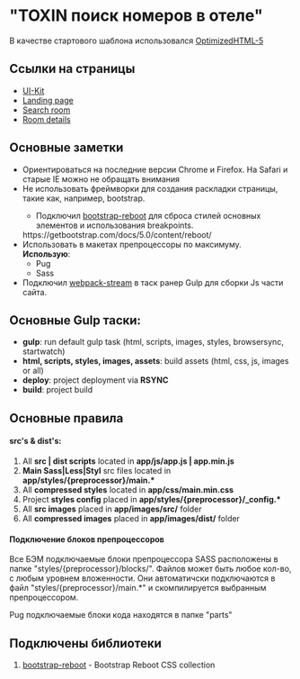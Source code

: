 <h1>"TOXIN поиск номеров в отеле"</h1>
<p>В качестве стартового шаблона использовался <a href="https://github.com/agragregra/OptimizedHTML-5">OptimizedHTML-5</a></p>

<h2>Ссылки на страницы</h2>

 <ul>
    <li><a href="dist/index.html">UI-Kit</a></li>
    <li><a href="#">Landing page</a></li>
    <li><a href="#">Search room</a></li>
    <li><a href="#">Room details</a></li>
  </ul>

<h2>Основные заметки</h2>

<ul>
	<li>Ориентироваться на последние версии Chrome и Firefox. На Safari и старые IE можно не обращать внимания</li>
	<li>Не использовать фреймворки для создания раскладки страницы, такие как, например, bootstrap.</li>
    <ul>
      <li>Подключил <a href="https://getbootstrap.com/docs/5.0/content/reboot/">bootstrap-reboot</a> для сброса стилей основных элементов и использования breakpoints. </li>
    </ul>https://getbootstrap.com/docs/5.0/content/reboot/
	<li>Использовать в макетах препроцессоры по максимуму.<br> <b>Использую</b>:
    <ul>
      <li>Pug</li>
      <li>Sass</li>
    </ul>
  </li>
	<li>Подключил <a href="https://github.com/shama/webpack-stream">webpack-stream</a> в таск ранер Gulp для сборки Js части сайта.</li>
</ul>

<h2>Основные Gulp таски:</h2>

<ul>
	<li><strong>gulp</strong>: run default gulp task (html, scripts, images, styles, browsersync, startwatch)</li>
	<li><strong>html, scripts, styles, images, assets</strong>: build assets (html, css, js, images or all)</li>
	<li><strong>deploy</strong>: project deployment via <strong>RSYNC</strong></li>
	<li><strong>build</strong>: project build</li>
</ul>
<h2>Основные правила</h2>

<h4>src's & dist's:</h4>

<ol>
	<li>All <strong>src | dist scripts</strong> located in <strong>app/js/app.js | app.min.js</strong></li>
	<li><strong>Main Sass|Less|Styl</strong> src files located in <strong>app/styles/{preprocessor}/main.*</strong></li>
	<li>All <strong>compressed styles</strong> located in <strong>app/css/main.min.css</strong></li>
	<li>Project <strong>styles config</strong> placed in <strong>app/styles/{preprocessor}/_config.*</strong></li>
	<li>All <strong>src images</strong> placed in <strong>app/images/src/</strong> folder</li>
	<li>All <strong>compressed images</strong> placed in <strong>app/images/dist/</strong> folder</li>
</ol>

<h4>Подключение блоков препроцессоров</h4>

<p>Все БЭМ подключаемые блоки препроцессора SASS расположены в папке "styles/{preprocessor}/blocks/". Файлов может быть любое кол-во, с любым уровнем вложенности.
Они автоматичски подключаются в файл "styles/{preprocessor}/main.*" и скомпилируется выбранным препроцессором.</p>

<p>Pug подключаемые блоки кода находятся в папке "parts"</p>

<h2>Подключены библиотеки</h2>

<ol>
	<li><a href="https://getbootstrap.com/docs/4.0/content/reboot/">bootstrap-reboot</a> - Bootstrap Reboot CSS collection</li>
</ol>
